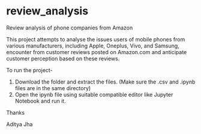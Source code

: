 # review_analysis
Review analysis of phone companies from Amazon

This project attempts to analyse the issues users of mobile phones from various manufacturers, including Apple, Oneplus, Vivo, and Samsung, encounter from customer reviews posted on Amazon.com and anticipate customer perception based on these reviews.


To run the project-
1. Download the folder and extract the files. (Make sure the .csv and .ipynb files are in the same directory)
2. Open the ipynb file using suitable compatible editor like Jupyter Notebook and run it.

Thanks

Aditya Jha
